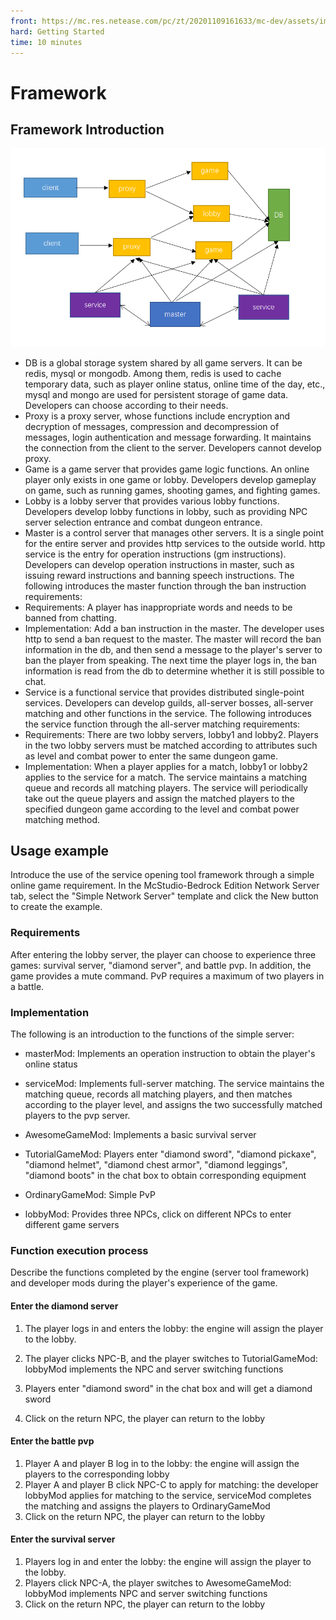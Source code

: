 ```yaml
--- 
front: https://mc.res.netease.com/pc/zt/20201109161633/mc-dev/assets/img/1559293031316.8e6c38fc.png 
hard: Getting Started 
time: 10 minutes 
--- 
```

# Framework 
## Framework Introduction 
![](./images/1559293031316.png) 
- DB is a global storage system shared by all game servers. It can be redis, mysql or mongodb. Among them, redis is used to cache temporary data, such as player online status, online time of the day, etc., mysql and mongo are used for persistent storage of game data. Developers can choose according to their needs. 
- Proxy is a proxy server, whose functions include encryption and decryption of messages, compression and decompression of messages, login authentication and message forwarding. It maintains the connection from the client to the server. Developers cannot develop proxy.
- Game is a game server that provides game logic functions. An online player only exists in one game or lobby. Developers develop gameplay on game, such as running games, shooting games, and fighting games. 
- Lobby is a lobby server that provides various lobby functions. Developers develop lobby functions in lobby, such as providing NPC server selection entrance and combat dungeon entrance. 
- Master is a control server that manages other servers. It is a single point for the entire server and provides http services to the outside world. http service is the entry for operation instructions (gm instructions). Developers can develop operation instructions in master, such as issuing reward instructions and banning speech instructions. The following introduces the master function through the ban instruction requirements: 
- Requirements: A player has inappropriate words and needs to be banned from chatting. 
- Implementation: Add a ban instruction in the master. The developer uses http to send a ban request to the master. The master will record the ban information in the db, and then send a message to the player's server to ban the player from speaking. The next time the player logs in, the ban information is read from the db to determine whether it is still possible to chat. 
- Service is a functional service that provides distributed single-point services. Developers can develop guilds, all-server bosses, all-server matching and other functions in the service. The following introduces the service function through the all-server matching requirements: 
- Requirements: There are two lobby servers, lobby1 and lobby2. Players in the two lobby servers must be matched according to attributes such as level and combat power to enter the same dungeon game. 
- Implementation: When a player applies for a match, lobby1 or lobby2 applies to the service for a match. The service maintains a matching queue and records all matching players. The service will periodically take out the queue players and assign the matched players to the specified dungeon game according to the level and combat power matching method. 

## Usage example 
Introduce the use of the service opening tool framework through a simple online game requirement. In the McStudio-Bedrock Edition Network Server tab, select the "Simple Network Server" template and click the New button to create the example. 
### Requirements 
After entering the lobby server, the player can choose to experience three games: survival server, "diamond server", and battle pvp. In addition, the game provides a mute command. PvP requires a maximum of two players in a battle. 
### Implementation 

The following is an introduction to the functions of the simple server: 

- masterMod: Implements an operation instruction to obtain the player's online status 

- serviceMod: Implements full-server matching. The service maintains the matching queue, records all matching players, and then matches according to the player level, and assigns the two successfully matched players to the pvp server. 

- AwesomeGameMod: Implements a basic survival server 

- TutorialGameMod: Players enter "diamond sword", "diamond pickaxe", "diamond helmet", "diamond chest armor", "diamond leggings", "diamond boots" in the chat box to obtain corresponding equipment 

- OrdinaryGameMod: Simple PvP 

- lobbyMod: Provides three NPCs, click on different NPCs to enter different game servers 


### Function execution process 

Describe the functions completed by the engine (server tool framework) and developer mods during the player's experience of the game. 

#### Enter the diamond server 
1. The player logs in and enters the lobby: the engine will assign the player to the lobby. 
2. The player clicks NPC-B, and the player switches to TutorialGameMod: lobbyMod implements the NPC and server switching functions

3. Players enter "diamond sword" in the chat box and will get a diamond sword 
4. Click on the return NPC, the player can return to the lobby 
#### Enter the battle pvp 
1. Player A and player B log in to the lobby: the engine will assign the players to the corresponding lobby 
2. Player A and player B click NPC-C to apply for matching: the developer lobbyMod applies for matching to the service, serviceMod completes the matching and assigns the players to OrdinaryGameMod 
3. Click on the return NPC, the player can return to the lobby 
#### Enter the survival server 
1. Players log in and enter the lobby: the engine will assign the player to the lobby. 
2. Players click NPC-A, the player switches to AwesomeGameMod: lobbyMod implements NPC and server switching functions 
3. Click on the return NPC, the player can return to the lobby